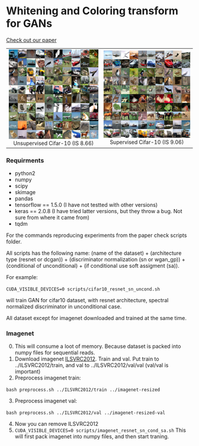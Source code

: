 # Whitening and Coloring transform for GANs

[Check out our paper](https://arxiv.org/abs/1806.00420)
<p>
  <table>
	<tr>
           <td> <img src="sup-mat/cifar10_SN_uncond.png" width="350"/> <figcaption align="center">Unsupervised Cifar-10 (IS 8.66)</figcaption> </td>
           <td> <img src="sup-mat/cifar10_SN_cls.png" width="350"/> <figcaption align="center">Supervised Cifar-10 (IS 9.06)</figcaption> </td>
        </tr>
  </table> 
</p>

### Requirments
* python2
* numpy
* scipy
* skimage
* pandas
* tensorflow == 1.5.0 (I have not testted with other versions)
* keras == 2.0.8 (I have tried latter versions, but they throw a bug. Not sure from where it came from)
* tqdm 


For the commands reproducing experiments from the paper check scripts folder.

All scripts has the following name: (name of the dataset) + (architecture type (resnet or dcgan)) +
(discriminator normalization (sn or wgan_gp)) + (conditional of unconditional) + (if conditional use soft assigment (sa)).

For example:

```CUDA_VISIBLE_DEVICES=0 scripts/cifar10_resnet_sn_uncond.sh```

will train GAN for cifar10 dataset, with resnet architecture, spectral normalized discriminator in unconditional case.


All dataset except for imagenet downloaded and trained at the same time.

### Imagenet

0. This will consume a loot of memory. Because dataset is packed into numpy files for sequential reads.
1. Download imagenet [ILSVRC2012](http://image-net.org/download-images). Train and val. Put train to ../ILSVRC2012/train, and val to ../ILSVRC2012/val/val (val/val is important)
2. Preprocess  imagenet train:

```bash preprocess.sh ../ILSVRC2012/train ../imagenet-resized```

3. Preprocess imagenet val:

```bash preprocess.sh ../ILSVRC2012/val ../imagenet-resized-val```

4. Now you can remove ILSVRC2012
5. ```CUDA_VISIBLE_DEVICES=0 scripts/imagenet_resnet_sn_cond_sa.sh``` This will first pack imagenet into numpy files, and then start traning.



